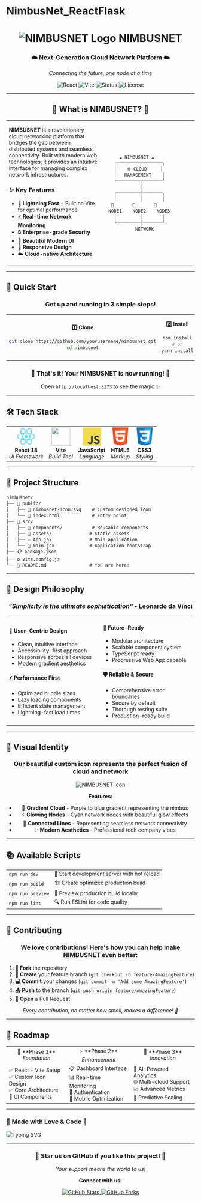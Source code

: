 # NimbusNet_ReactFlask
# <div align="center"><img src="../public/nimbusnet-icon.svg" alt="NIMBUSNET Logo" width="64" height="64"/> NIMBUSNET</div>

<div align="center">
  <h3>☁️ Next-Generation Cloud Network Platform ☁️</h3>
  <p><em>Connecting the future, one node at a time</em></p>
  
  <img src="https://img.shields.io/badge/React-18.x-61DAFB?style=for-the-badge&logo=react&logoColor=white" alt="React"/>
  <img src="https://img.shields.io/badge/Vite-5.x-646CFF?style=for-the-badge&logo=vite&logoColor=white" alt="Vite"/>
  <img src="https://img.shields.io/badge/Status-Active-00D4FF?style=for-the-badge" alt="Status"/>
  <img src="https://img.shields.io/badge/License-MIT-purple?style=for-the-badge" alt="License"/>
</div>

---

<div align="center">

## 🌟 **What is NIMBUSNET?** 🌟

</div>

<table align="center">
<tr>
<td width="50%">

**NIMBUSNET** is a revolutionary cloud networking platform that bridges the gap between distributed systems and seamless connectivity. Built with modern web technologies, it provides an intuitive interface for managing complex network infrastructures.

### ✨ **Key Features**
- 🚀 **Lightning Fast** - Built on Vite for optimal performance
- ⚡ **Real-time Network Monitoring**
- 🔒 **Enterprise-grade Security**
- 🎨 **Beautiful Modern UI**
- 📱 **Responsive Design**
- ☁️ **Cloud-native Architecture**

</td>
<td width="50%">

```ascii
      ☁️ NIMBUSNET ☁️
    ╭─────────────────╮
    │    🌐 CLOUD     │
    │   MANAGEMENT    │
    ╰─────────┬───────╯
              │
    ╭─────────┼───────╮
    │         │       │
   🔵       🔵       🔵
  NODE1    NODE2    NODE3
    │         │       │
    ╰─────────┼───────╯
            NETWORK
```

</td>
</tr>
</table>

---

## 🚀 **Quick Start**

<div align="center">

### Get up and running in 3 simple steps!

</div>

<table>
<tr>
<td align="center" width="33%">

**1️⃣ Clone**
```bash
git clone https://github.com/yourusername/nimbusnet.git
cd nimbusnet
```

</td>
<td align="center" width="33%">

**2️⃣ Install**
```bash
npm install
# or
yarn install
```

</td>
<td align="center" width="33%">

**3️⃣ Launch**
```bash
npm run dev
# or
yarn dev
```

</td>
</tr>
</table>

<div align="center">
  <h3>🎉 That's it! Your NIMBUSNET is now running! 🎉</h3>
  <p>Open <code>http://localhost:5173</code> to see the magic ✨</p>
</div>

---

## 🛠️ **Tech Stack**

<div align="center">

<table>
<tr>
<td align="center"><img src="https://raw.githubusercontent.com/devicons/devicon/master/icons/react/react-original.svg" width="50" height="50"/><br/><strong>React 18</strong><br/><em>UI Framework</em></td>
<td align="center"><img src="https://vitejs.dev/logo.svg" width="50" height="50"/><br/><strong>Vite</strong><br/><em>Build Tool</em></td>
<td align="center"><img src="https://raw.githubusercontent.com/devicons/devicon/master/icons/javascript/javascript-original.svg" width="50" height="50"/><br/><strong>JavaScript</strong><br/><em>Language</em></td>
<td align="center"><img src="https://raw.githubusercontent.com/devicons/devicon/master/icons/html5/html5-original.svg" width="50" height="50"/><br/><strong>HTML5</strong><br/><em>Markup</em></td>
<td align="center"><img src="https://raw.githubusercontent.com/devicons/devicon/master/icons/css3/css3-original.svg" width="50" height="50"/><br/><strong>CSS3</strong><br/><em>Styling</em></td>
</tr>
</table>

</div>

---

## 📁 **Project Structure**

```
nimbusnet/
├── 📁 public/
│   ├── 🎨 nimbusnet-icon.svg    # Custom designed icon
│   └── 📄 index.html            # Entry point
├── 📁 src/
│   ├── 📁 components/           # Reusable components
│   ├── 📁 assets/              # Static assets
│   ├── ⚛️ App.jsx              # Main application
│   └── 🚀 main.jsx             # Application bootstrap
├── 📋 package.json
├── ⚙️ vite.config.js
└── 📖 README.md                # You are here!
```

---

## 🎨 **Design Philosophy**

<div align="center">

### *"Simplicity is the ultimate sophistication"* - Leonardo da Vinci

</div>

<table>
<tr>
<td width="50%">

#### 🎯 **User-Centric Design**
- Clean, intuitive interface
- Accessibility-first approach  
- Responsive across all devices
- Modern gradient aesthetics

#### ⚡ **Performance First**
- Optimized bundle sizes
- Lazy loading components
- Efficient state management
- Lightning-fast load times

</td>
<td width="50%">

#### 🔮 **Future-Ready**
- Modular architecture
- Scalable component system
- TypeScript ready
- Progressive Web App capable

#### 🛡️ **Reliable & Secure**
- Comprehensive error boundaries
- Secure by default
- Thorough testing suite
- Production-ready build

</td>
</tr>
</table>

---

## 🌈 **Visual Identity**

<div align="center">

### Our beautiful custom icon represents the perfect fusion of cloud and network

<img src="./public/nimbusnet-icon.svg" alt="NIMBUSNET Icon" width="128" height="128"/>

**Features:**
- 🎨 **Gradient Cloud** - Purple to blue gradient representing the nimbus
- ⚡ **Glowing Nodes** - Cyan network nodes with beautiful glow effects
- 🔗 **Connected Lines** - Representing seamless network connectivity
- ✨ **Modern Aesthetics** - Professional tech company vibes

</div>

---

## 📚 **Available Scripts**

<table>
<tr>
<td><code>npm run dev</code></td>
<td>🚀 Start development server with hot reload</td>
</tr>
<tr>
<td><code>npm run build</code></td>
<td>🏗️ Create optimized production build</td>
</tr>
<tr>
<td><code>npm run preview</code></td>
<td>👀 Preview production build locally</td>
</tr>
<tr>
<td><code>npm run lint</code></td>
<td>🔍 Run ESLint for code quality</td>
</tr>
</table>

---

## 🤝 **Contributing**

<div align="center">

### We love contributions! Here's how you can help make NIMBUSNET even better:

</div>

1. **🍴 Fork** the repository
2. **🌿 Create** your feature branch (`git checkout -b feature/AmazingFeature`)
3. **💻 Commit** your changes (`git commit -m 'Add some AmazingFeature'`)
4. **📤 Push** to the branch (`git push origin feature/AmazingFeature`)
5. **🎉 Open** a Pull Request

<div align="center">
  <em>Every contribution, no matter how small, makes a difference! 💙</em>
</div>

---

## 🎯 **Roadmap**

<table>
<tr>
<td align="center">🎯 **Phase 1**<br/><em>Foundation</em></td>
<td align="center">⚡ **Phase 2**<br/><em>Enhancement</em></td>
<td align="center">🚀 **Phase 3**<br/><em>Innovation</em></td>
</tr>
<tr>
<td>
✅ React + Vite Setup<br/>
✅ Custom Icon Design<br/>
✅ Core Architecture<br/>
🔄 UI Components
</td>
<td>
📋 Dashboard Interface<br/>
📊 Real-time Monitoring<br/>
🔐 Authentication<br/>
📱 Mobile Optimization
</td>
<td>
🤖 AI-Powered Analytics<br/>
🌐 Multi-cloud Support<br/>
📈 Advanced Metrics<br/>
🔮 Predictive Scaling
</td>
</tr>
</table>

---


### 💙 **Made with Love & Code** 💙

<img src="https://readme-typing-svg.herokuapp.com?font=Fira+Code&pause=1000&color=667EEA&center=true&vCenter=true&width=435&lines=Built+with+React+%2B+Vite;Designed+for+the+Future;Cloud+Networking+Made+Easy;NIMBUSNET+-+Connect+Everything" alt="Typing SVG" />

</div>

---

<div align="center">
  <h3>🌟 Star us on GitHub if you like this project! 🌟</h3>
  <p><em>Your support means the world to us!</em></p>
  
  **Connect with us:**
  
  <a href="https://github.com/yourusername/nimbusnet">
    <img src="https://img.shields.io/github/stars/yourusername/nimbusnet?style=social" alt="GitHub Stars"/>
  </a>
  <a href="https://github.com/yourusername/nimbusnet/fork">
    <img src="https://img.shields.io/github/forks/yourusername/nimbusnet?style=social" alt="GitHub Forks"/>
  </a>
</div>

